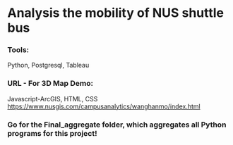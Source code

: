 # Analysis the mobility of NUS shuttle bus

### Tools:
Python, Postgresql, Tableau

### URL - For 3D Map Demo:
Javascript-ArcGIS, HTML, CSS
https://www.nusgis.com/campusanalytics/wanghanmo/index.html

### Go for the Final_aggregate folder, which aggregates all Python programs for this project!
